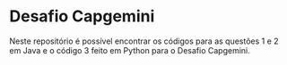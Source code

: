 # Desafio Capgemini
Neste repositório é possível encontrar os códigos para as questões 1 e 2 em Java e o código 3 feito em Python para o Desafio Capgemini.
